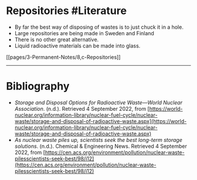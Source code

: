 # Repositories #Literature 
- By far the best way of disposing of wastes is to just chuck it in a hole.
- Large repositories are being made in Sweden and Finland
- There is no other great alternative.
- Liquid radioactive materials can be made into glass.

[[pages/3-Permanent-Notes/8,c-Repositories]]

---
# Bibliography
- _Storage and Disposal Options for Radioactive Waste—World Nuclear Association_. (n.d.). Retrieved 4 September 2022, from [https://world-nuclear.org/information-library/nuclear-fuel-cycle/nuclear-waste/storage-and-disposal-of-radioactive-waste.aspx](https://world-nuclear.org/information-library/nuclear-fuel-cycle/nuclear-waste/storage-and-disposal-of-radioactive-waste.aspx)
- _As nuclear waste piles up, scientists seek the best long-term storage solutions_. (n.d.). Chemical & Engineering News. Retrieved 4 September 2022, from [https://cen.acs.org/environment/pollution/nuclear-waste-pilesscientists-seek-best/98/i12](https://cen.acs.org/environment/pollution/nuclear-waste-pilesscientists-seek-best/98/i12)